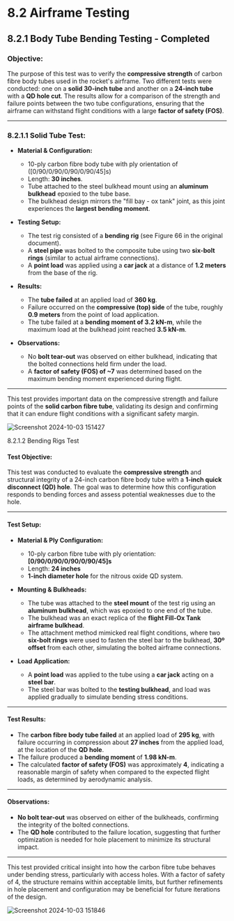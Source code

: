 # 8.2 Airframe Testing 

## 8.2.1 Body Tube Bending Testing - Completed

### Objective:
The purpose of this test was to verify the **compressive strength** of carbon fibre body tubes used in the rocket's airframe. Two different tests were conducted: one on a **solid 30-inch tube** and another on a **24-inch tube** with a **QD hole cut**. The results allow for a comparison of the strength and failure points between the two tube configurations, ensuring that the airframe can withstand flight conditions with a large **factor of safety (FOS)**.

---

### 8.2.1.1  Solid Tube Test:

- **Material & Configuration:**
  - 10-ply carbon fibre body tube with ply orientation of ([0/90/0/90/0/90/0/90/45]s)
  - Length: **30 inches**.
  - Tube attached to the steel bulkhead mount using an **aluminum bulkhead** epoxied to the tube base.
  - The bulkhead design mirrors the "fill bay - ox tank" joint, as this joint experiences the **largest bending moment**.

- **Testing Setup:**
  - The test rig consisted of a **bending rig** (see Figure 66 in the original document).
  - A **steel pipe** was bolted to the composite tube using two **six-bolt rings** (similar to actual airframe connections).
  - A **point load** was applied using a **car jack** at a distance of **1.2 meters** from the base of the rig.

- **Results:**
  - The **tube failed** at an applied load of **360 kg**.
  - Failure occurred on the **compressive (top) side** of the tube, roughly **0.9 meters** from the point of load application.
  - The tube failed at a **bending moment of 3.2 kN-m**, while the maximum load at the bulkhead joint reached **3.5 kN-m**.

- **Observations:**
  - No **bolt tear-out** was observed on either bulkhead, indicating that the bolted connections held firm under the load.
  - A **factor of safety (FOS) of ~7** was determined based on the maximum bending moment experienced during flight.

---

This test provides important data on the compressive strength and failure points of the **solid carbon fibre tube**, validating its design and confirming that it can endure flight conditions with a significant safety margin.

![Screenshot 2024-10-03 151427](https://github.com/user-attachments/assets/ba4dc42c-5df2-488c-8372-dbe26739bc99)

8.2.1.2 Bending Rigs Test

#### Test Objective:
This test was conducted to evaluate the **compressive strength** and structural integrity of a 24-inch carbon fibre body tube with a **1-inch quick disconnect (QD) hole**. The goal was to determine how this configuration responds to bending forces and assess potential weaknesses due to the hole.

---

#### Test Setup:
- **Material & Ply Configuration:**
  - 10-ply carbon fibre tube with ply orientation: **[0/90/0/90/0/90/0/90/45]s**
  - Length: **24 inches**
  - **1-inch diameter hole** for the nitrous oxide QD system.

- **Mounting & Bulkheads:**
  - The tube was attached to the **steel mount** of the test rig using an **aluminum bulkhead**, which was epoxied to one end of the tube.
  - The bulkhead was an exact replica of the **flight Fill-Ox Tank airframe bulkhead**.
  - The attachment method mimicked real flight conditions, where two **six-bolt rings** were used to fasten the steel bar to the bulkhead, **30º offset** from each other, simulating the bolted airframe connections.

- **Load Application:**
  - A **point load** was applied to the tube using a **car jack** acting on a **steel bar**.
  - The steel bar was bolted to the **testing bulkhead**, and load was applied gradually to simulate bending stress conditions.

---

#### Test Results:
- The **carbon fibre body tube failed** at an applied load of **295 kg**, with failure occurring in compression about **27 inches** from the applied load, at the location of the **QD hole**.
- The failure produced a **bending moment** of **1.98 kN-m**.
- The calculated **factor of safety (FOS)** was approximately **4**, indicating a reasonable margin of safety when compared to the expected flight loads, as determined by aerodynamic analysis.
  
---

#### Observations:
- **No bolt tear-out** was observed on either of the bulkheads, confirming the integrity of the bolted connections.
- The **QD hole** contributed to the failure location, suggesting that further optimization is needed for hole placement to minimize its structural impact.

---

This test provided critical insight into how the carbon fibre tube behaves under bending stress, particularly with access holes. With a factor of safety of 4, the structure remains within acceptable limits, but further refinements in hole placement and configuration may be beneficial for future iterations of the design.

![Screenshot 2024-10-03 151846](https://github.com/user-attachments/assets/5e4e3a50-511b-4f87-aa9c-bd14e0d8d93e)











